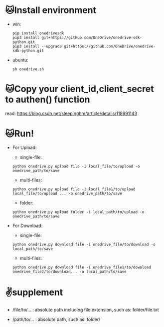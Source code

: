 # 🐱‍Install environment

 - win:
 
   ```
   pip install onedrivesdk
   pip3 install git+https://github.com/OneDrive/onedrive-sdk-python.git
   pip3 install --upgrade git+https://github.com/OneDrive/onedrive-sdk-python.git
   ```
   
 - ubuntu: 
 
   ```
   sh onedrive.sh
   ```
   
# 🐱‍Copy your client_id,client_secret to authen() function
   
   read: https://blog.csdn.net/sleepinghm/article/details/118991143
   
# 🐱‍Run!

 - For Upload:
 
    - single-file:
    
    `python onedrive.py upload file -i local_file/to/upload -o onedrive_path/to/save`
    
    - multi-files:

    `python onedrive.py upload file -i local_file1/to/upload local_file/to/upload ... -o onedrive_path/to/save`
    
    - folder:
    
    `python onedrive.py upload folder -i local_path/to/upload -o onedrive_path/to/save`
    
 - For Download: 
 
    - single-file:
    
     `python onedrive.py download file -i onedrive_file/to/download -o local_path/to/save`
     
    - multi-files:
    
     `python onedrive.py download file -i onedrive_file1/to/download onedrive_file2/to/download... -o local_path/to/save`

# ✌supplement

 - /file/to/... : absolute path including file extension, such as: folder/file.txt 
 
 - /path/to/... : absolute path, such as: folder/ 

